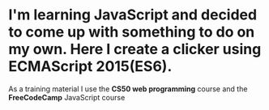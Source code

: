 # I'm learning JavaScript and decided to come up with something to do on my own. Here I create a clicker using ECMAScript 2015(ES6).

As a training material I use the __CS50 web programming__ course and the __FreeCodeCamp__ JavaScript course
